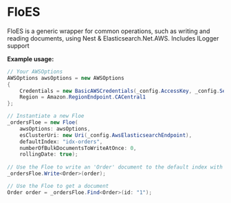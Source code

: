 # FloES
FloES is a generic wrapper for common operations, such as writing and reading documents, using Nest & Elasticsearch.Net.AWS. Includes ILogger support

**Example usage:**
````C#
// Your AWSOptions
AWSOptions awsOptions = new AWSOptions
{
    Credentials = new BasicAWSCredentials(_config.AccessKey, _config.SecretAccessKey),
    Region = Amazon.RegionEndpoint.CACentral1
};

// Instantiate a new Floe
_ordersFloe = new Floe(
    awsOptions: awsOptions,
    esClusterUri: new Uri(_config.AwsElasticsearchEndpoint),
    defaultIndex: "idx-orders",
    numberOfBulkDocumentsToWriteAtOnce: 0,
    rollingDate: true);
    
// Use the Floe to write an 'Order' document to the default index with a rolling date (e.g.: "idx-orders-2020-03-06")
_ordersFloe.Write<Order>(order);

// Use the Floe to get a document
Order order = _ordersFloe.Find<Order>(id: "1");
````
